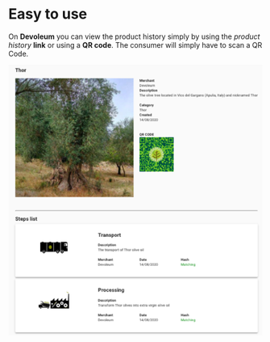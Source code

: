 # Easy to use

On **Devoleum** you can view the product history simply by using the *product history* **link** or using a **QR code**. The consumer will simply have to scan a QR Code.

![example](https://github.com/Devoleum/docs/blob/master/img/EN/easytouse_en.png?raw=true)